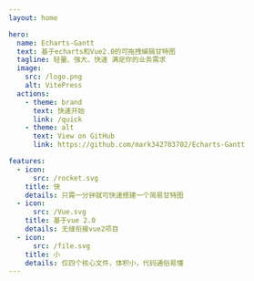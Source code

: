 ```yaml
---
layout: home

hero:
  name: Echarts-Gantt
  text: 基于echarts和Vue2.0的可拖拽编辑甘特图
  tagline: 轻量、强大、快速 满足你的业务需求
  image:
    src: /logo.png
    alt: VitePress
  actions:
    - theme: brand
      text: 快速开始
      link: /quick
    - theme: alt
      text: View on GitHub
      link: https://github.com/mark342703702/Echarts-Gantt

features:
  - icon:
      src: /rocket.svg
    title: 快
    details: 只需一分钟就可快速搭建一个简易甘特图
  - icon:
      src: /Vue.svg
    title: 基于vue 2.0
    details: 无缝衔接vue2项目
  - icon:
      src: /file.svg
    title: 小
    details: 仅四个核心文件，体积小，代码通俗易懂
---
```


